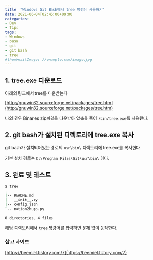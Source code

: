 ```yaml
---
title: "Windows Git Bash에서 tree 명령어 사용하기"
date: 2021-06-04T02:46:00+09:00
categories:
- Dev
- Tips
tags:
- Windows
- bash
- git
- git bash
- tree
#thumbnailImage: //example.com/image.jpg
---
```

## 1. tree.exe 다운로드

아래의 링크에서 tree를 다운받는다.

[http://gnuwin32.sourceforge.net/packages/tree.htm](http://gnuwin32.sourceforge.net/packages/tree.htm)

나의 경우 Binaries zip파일을 다운받아 압축을 풀어 `/bin/tree.exe`를 사용했다.

## 2. git bash가 설치된 디렉토리에 tree.exe 복사

git bash가 설치되어있는 경로의 `usr\bin\` 디렉토리에 tree.exe를 복사한다

기본 설치 경로는 `C:\Program Files\Git\usr\bin\` 이다.

## 3. 완료 및 테스트

```bash
$ tree
.
|-- README.md
|-- __init__.py
|-- config.json
`-- notion2hugo.py

0 directories, 4 files
```

해당 디렉토리에서 `tree` 명령어를 입력하면 문제 없이 동작한다.

### 참고 사이트

[https://beemiel.tistory.com/7](https://beemiel.tistory.com/7)